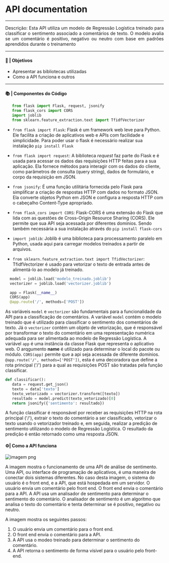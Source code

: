 # API documentation
---
<p align="justify"> Descrição: Esta API utiliza um modelo de Regressão Logística treinado para classificar o sentimento associado a comentários de texto. O modelo avalia se um comentário é positivo, negativo ou neutro com base em padrões aprendidos durante o treinamento</p>

----

  #### 🎯 | Objetivos
  <ul>
        <li>Apresentar as bibliotecas utilizadas</li>
        <li>Como a API funciona e outros</li>
  </ul>

 ----

#### 📚 | Componentes do Código

 ```python
    from flask import Flask, request, jsonify
    from flask_cors import CORS
    import joblib
    from sklearn.feature_extraction.text import TfidfVectorizer
```

 * `from flask import Flask`: Flask é um framework web leve para Python. Ele facilita a criação de aplicativos web e APIs com facilidade e simplicidade. Para poder usar o flask é necessário realizar sua instalação `pip install Flask`

* `from flask import request`: A biblioteca *request* faz parte do Flask e é usada para acessar os dados das requisições HTTP feitas para a sua aplicação. Ela fornece métodos para interagir com os dados do cliente, como parâmetros de consulta (query string), dados de formulário, e corpo da requisição em JSON.
* `from jsonify`: É uma função utilitária fornecida pelo Flask para simplificar a criação de respostas HTTP com dados no formato JSON. Ela converte objetos Python em JSON e configura a resposta HTTP com o cabeçalho Content-Type apropriado.
* `from flask_cors import CORS`: Flask-CORS é uma extensão do Flask que lida com as questões de Cross-Origin Resource Sharing (CORS). Ele permite que sua API seja acessada por diferentes domínios. Sendo também necessária a sua instalação através do `pip install flask-cors`
* `import joblib`: Joblib é uma biblioteca para processamento paralelo em Python, usada aqui para carregar modelos treinados a partir de arquivos.
* `from sklearn.feature_extraction.text import TfidVectorizer`: TfidfVectorizer é usado para vetorizar o texto de entrada antes de alimentá-lo ao modelo já treinado.

````python
  model = joblib.load('modelo_treinado.joblib')
  vectorizer = joblib.load('vectorizer.joblib')

  app = Flask(__name__)
  CORS(app) 
  @app.route('/', methods=['POST'])
````
 As variáveis `model` e `vectorizer` são fundamentais para a funcionalidade da API para a classificação de comentários. A variável `model` contém o modelo treinado que é utilizado para classificar o sentimento dos comentários de texto. Já o `vectorizer` contém um objeto de vetorização, que é responsável por transformar o texto do comentário em uma representação numérica adequada para ser alimentada ao modelo de Regressão Logística. A variável `app` é uma instância da classe Flask que representa o aplicativo web. O arqgumento __name__ é utilizado para determinar o local do pacote ou módulo. `CORS(app)` permite que a api seja acessada de diferente domínios. `@app.route('/', methods=['POST'])`, esta é uma decoradora que define a rota principal ('/') para a qual as requisições POST são tratadas pela função classificar.

 ````python
 def classificar():
    data = request.get_json()
    texto = data['texto']
    texto_vetorizado = vectorizer.transform([texto])
    resultado = model.predict(texto_vetorizado)[0]
    return jsonify({'sentimento': resultado})
````
 A função classificar é responsável por receber as requisições HTTP na rota principal ('/'), extrair o texto do comentário a ser classificado, vetorizar o texto usando o vetorizador treinado e, em seguida, realizar a predição de sentimento utilizando o modelo de Regressão Logística. O resultado da predição é então retornado como uma resposta JSON.

 
#### ⚙️| Como a API funciona 

![imagem png](https://github.com/eumateusdev/Data-Spectrum-mandacaru.dev/assets/64427453/9b490fb5-b6f0-4ea5-a9ac-66b94644d608)

A imagem mostra o funcionamento de uma API de análise de sentimento. Uma API, ou interface de programação de aplicativos, é uma maneira de conectar dois sistemas diferentes. No caso desta imagem, o sistema do usuário é o front end, e a API, que está hospedada em um servidor. O usuário envia um comentário pelo front end. O front end envia o comentário para a API. A API usa um analisador de sentimento para determinar o sentimento do comentário. O analisador de sentimento é um algoritmo que analisa o texto do comentário e tenta determinar se é positivo, negativo ou neutro.

A imagem mostra os seguintes passos:

 1. O usuário envia um comentário para o front end.
 2. O front end envia o comentário para a API.
 3. A API usa o modeo treinado para determinar o sentimento do comentário.
 4. A API retorna o sentimento de forma vísivel para o usuário pelo front-end.

